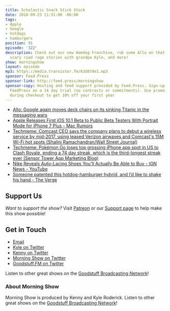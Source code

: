 ```yaml
---
title: Scholastic Snack Stick Stock
date: 2016-09-23 11:51:00 -06:00
tags:
- Apple
- Google
- hotdogs
- hamburgers
position: 91
episode: '322'
description: Check out our new Hamdog Franchise, rub some Allo on that sick burn,
  scary road rage stories with grandpa Kyle, and more!
show: morningshow
layout: episode
mp3: https://media.transistor.fm/63d87de1.mp3
sponsor: Feed.Press
sponsor-link: http://feed.press/morningshow
sponsor-copy: Hosting and feed support provided by Feed.Press. Sign-up today and try
  FeedPress on a 14 day trial (no contracts or commitments). Use promo code `morningshow`
  during checkout to get 10% off your first year
---
```


* [Allo: Google again moves deck chairs on its sinking Titanic in the messaging wars](http://marketingland.com/allo-google-titanic-messaging-192477)
* [Apple Releases First iOS 10.1 Beta to Public Beta Testers With Portrait Mode for iPhone 7 Plus - Mac Rumors](http://www.macrumors.com/2016/09/22/apple-releases-ios-10-1-public-beta/)
* [Techmeme: Comcast CEO says the company plans to debut a wireless service by mid-2017, using leased Verizon airwaves and Comcast's 15M Wi-Fi hot spots (Shalini Ramachandran/Wall Street Journal)](http://www.techmeme.com/160920/p10#a160920p10)
* [Techmeme: Pokémon Go loses top grossing iPhone app spot in US to Clash Royale, ending a 74 day streak, which is the third-longest streak ever (Sensor Tower App Marketing Blog)](http://www.techmeme.com/160920/p20#a160920p20)
* [Nike Reveals Auto-Lacing Shoes You'll Actually Be Able to Buy - IGN News - YouTube](https://www.youtube.com/watch?v=tCllnkLFmjU)
* [Someone patented this hotdog-hamburger hybrid, and I’d like to shake his hand - The Verge](http://www.theverge.com/tldr/2016/9/20/12987278/hamdog-hamburger-hot-dog-hybrid)

## Support Us
*Want to support the show?* Visit [Patreon](http://patreon.com/morningshow) or our [Support page](http://goodstuff.fm/support) to help make this show possible!

## Get in Touch
* [Email](mailto:kyle@goodstuff.fm)
* [Kyle on Twitter](http://twitter.com/dogburps)
* [Kenny on Twitter](http://twitter.com/pizzarobotics)
* [Morning Show on Twitter](http://twitter.com/morningshowam)
* [Goodstuff.FM on Twitter](http://twitter.com/goodstufffm)

Listen to other great shows on the [Goodstuff Broadcasting Network](http://goodstuff.fm/shows)!

### About Morning Show
Morning Show is produced by Kenny and Kyle Roderick. Listen to other great shows on the [Goodstuff Broadcasting Network](http://goodstuff.fm/)!
